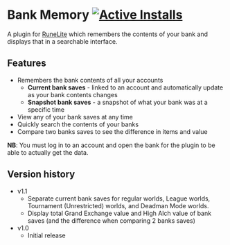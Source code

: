# Bank Memory [![Active Installs](http://img.shields.io/endpoint?url=https://i.pluginhub.info/shields/installs/plugin/bank-memory)](https://runelite.net/plugin-hub/LazyFaith)

A plugin for [RuneLite](https://github.com/runelite/runelite) which remembers the contents of your bank and displays that in a searchable interface.


## Features
- Remembers the bank contents of all your accounts
    - **Current bank saves** - linked to an account and automatically update as your bank contents changes
    - **Snapshot bank saves** - a snapshot of what your bank was at a specific time
- View any of your bank saves at any time
- Quickly search the contents of your banks
- Compare two banks saves to see the difference in items and value

**NB**: You must log in to an account and open the bank for the plugin to be able to actually get the data.


## Version history

- v1.1
  - Separate current bank saves for regular worlds, League worlds, Tournament (Unrestricted) worlds, and Deadman Mode worlds.
  - Display total Grand Exchange value and High Alch value of bank saves (and the difference when comparing 2 banks saves)
- v1.0
  - Initial release